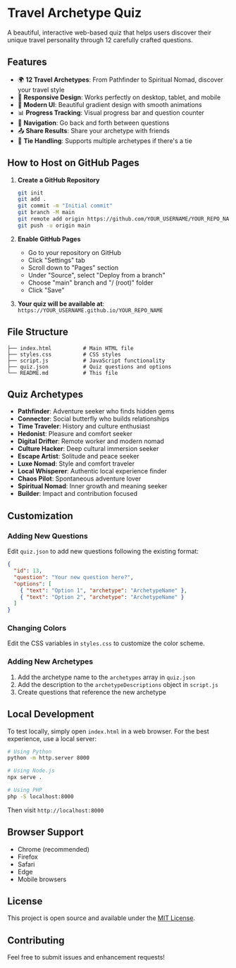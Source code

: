 # Travel Archetype Quiz

A beautiful, interactive web-based quiz that helps users discover their unique travel personality through 12 carefully crafted questions.

## Features

- 🌍 **12 Travel Archetypes**: From Pathfinder to Spiritual Nomad, discover your travel style
- 📱 **Responsive Design**: Works perfectly on desktop, tablet, and mobile
- 🎨 **Modern UI**: Beautiful gradient design with smooth animations
- 📊 **Progress Tracking**: Visual progress bar and question counter
- 🔄 **Navigation**: Go back and forth between questions
- 📤 **Share Results**: Share your archetype with friends
- 🎯 **Tie Handling**: Supports multiple archetypes if there's a tie

## How to Host on GitHub Pages

1. **Create a GitHub Repository**
   ```bash
   git init
   git add .
   git commit -m "Initial commit"
   git branch -M main
   git remote add origin https://github.com/YOUR_USERNAME/YOUR_REPO_NAME.git
   git push -u origin main
   ```

2. **Enable GitHub Pages**
   - Go to your repository on GitHub
   - Click "Settings" tab
   - Scroll down to "Pages" section
   - Under "Source", select "Deploy from a branch"
   - Choose "main" branch and "/ (root)" folder
   - Click "Save"

3. **Your quiz will be available at**: `https://YOUR_USERNAME.github.io/YOUR_REPO_NAME`

## File Structure

```
├── index.html          # Main HTML file
├── styles.css          # CSS styles
├── script.js           # JavaScript functionality
├── quiz.json           # Quiz questions and options
└── README.md           # This file
```

## Quiz Archetypes

- **Pathfinder**: Adventure seeker who finds hidden gems
- **Connector**: Social butterfly who builds relationships
- **Time Traveler**: History and culture enthusiast
- **Hedonist**: Pleasure and comfort seeker
- **Digital Drifter**: Remote worker and modern nomad
- **Culture Hacker**: Deep cultural immersion seeker
- **Escape Artist**: Solitude and peace seeker
- **Luxe Nomad**: Style and comfort traveler
- **Local Whisperer**: Authentic local experience finder
- **Chaos Pilot**: Spontaneous adventure lover
- **Spiritual Nomad**: Inner growth and meaning seeker
- **Builder**: Impact and contribution focused

## Customization

### Adding New Questions
Edit `quiz.json` to add new questions following the existing format:
```json
{
  "id": 13,
  "question": "Your new question here?",
  "options": [
    { "text": "Option 1", "archetype": "ArchetypeName" },
    { "text": "Option 2", "archetype": "ArchetypeName" }
  ]
}
```

### Changing Colors
Edit the CSS variables in `styles.css` to customize the color scheme.

### Adding New Archetypes
1. Add the archetype name to the `archetypes` array in `quiz.json`
2. Add the description to the `archetypeDescriptions` object in `script.js`
3. Create questions that reference the new archetype

## Local Development

To test locally, simply open `index.html` in a web browser. For the best experience, use a local server:

```bash
# Using Python
python -m http.server 8000

# Using Node.js
npx serve .

# Using PHP
php -S localhost:8000
```

Then visit `http://localhost:8000`

## Browser Support

- Chrome (recommended)
- Firefox
- Safari
- Edge
- Mobile browsers

## License

This project is open source and available under the [MIT License](LICENSE).

## Contributing

Feel free to submit issues and enhancement requests! 